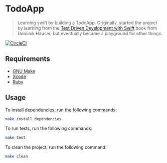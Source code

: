 # TodoApp

> Learning swift by building a TodoApp. Originally, started the project by learning from the [Test Driven Development with Swift](https://www.amazon.com/Test-Driven-Development-Swift-Dominik-Hauser/dp/178588073X) book from Dominik Hauser, but eventually became a playground for other things.

[![CircleCI](https://circleci.com/gh/tjmaynes/learning-swift.svg?style=svg)](https://circleci.com/gh/tjmaynes/learning-swift)

## Requirements

- [GNU Make](https://www.gnu.org/software/make/manual/make.html)
- [Xcode](https://apps.apple.com/us/app/xcode/id497799835?mt=12)
- [Ruby](https://www.ruby-lang.org/en/)

## Usage
To install dependencies, run the following commands:
```bash
make install_dependencies 
```

To run tests, run the following commands:
```bash
make test
```

To clean the project, run the following command:
```bash
make clean
```
